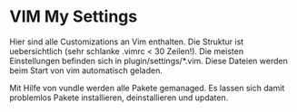 VIM My Settings
===============

Hier sind alle Customizations an Vim enthalten. Die Struktur ist uebersichtlich
(sehr schlanke .vimrc < 30 Zeilen!). Die meisten Einstellungen befinden sich
in plugin/settings/*.vim. Diese Dateien werden beim Start von vim automatisch
geladen.

Mit Hilfe von vundle werden alle Pakete gemanaged. Es lassen sich damit
problemlos Pakete installieren, deinstallieren und updaten.

